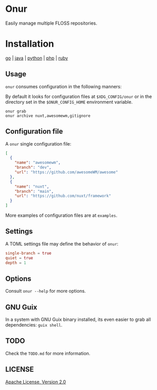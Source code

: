 <!--

 Copyright 2023 EAS Barbosa

     Licensed under the Apache License, Version 2.0(the "License");
 you may not use this file except in compliance with the License.
 You may obtain a copy of the License at

     http://www.apache.org/licenses/LICENSE-2.0

 Unless required by applicable law or agreed to in writing, software
 distributed under the License is distributed on an "AS IS" BASIS,
 WITHOUT WARRANTIES OR CONDITIONS OF ANY KIND, either express or implied.
 See the License for the specific language governing permissions and
 limitations under the License.

-->

# Onur

Easily manage multiple FLOSS repositories.

# Installation

[go](https://gitlab.com/easbarba/onur-go) | [java](https://gitlab.com/easbarba/onur-java) | [python](https://gitlab.com/easbarba/onur-python) | [php](https://gitlab.com/easbarba/onur-php) | [ruby](https://gitlab.com/easbarba/onur-ruby)

## Usage

`onur` consumes configuration in the following manners:

By default it looks for configuration files at `$XDG_CONFIG/onur` or in the
directory set in the `$ONUR_CONFIG_HOME` environment variable.

```shell
onur grab
onur archive nuxt,awesomewm,gitignore
```

## Configuration file

A `onur` single configuration file:

```json
[
  {
    "name": "awesomewm",
    "branch": "dev",
    "url": "https://github.com/awesomeWM/awesome"
  },
  {
    "name": "nuxt",
    "branch": "main",
    "url": "https://github.com/nuxt/framework"
  }
]
```

More examples of configuration files are at `examples`.

## Settings

A TOML settings file may define the behavior of `onur`:

```toml
single-branch = true
quiet = true
depth = 1
```

## Options

Consult `onur --help` for more options.

## GNU Guix

In a system with GNU Guix binary installed, its even easier to grab all
dependencies: `guix shell`.

## TODO

Check the `TODO.md` for more information.

## LICENSE

[Apache License, Version 2.0](https://apache.org/licenses/LICENSE-2.0)
